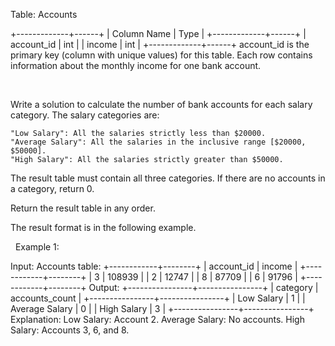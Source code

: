 Table: Accounts

+-------------+------+
| Column Name | Type |
+-------------+------+
| account_id  | int  |
| income      | int  |
+-------------+------+
account_id is the primary key (column with unique values) for this table.
Each row contains information about the monthly income for one bank account.


 

Write a solution to calculate the number of bank accounts for each salary category. The salary categories are:


	"Low Salary": All the salaries strictly less than $20000.
	"Average Salary": All the salaries in the inclusive range [$20000, $50000].
	"High Salary": All the salaries strictly greater than $50000.


The result table must contain all three categories. If there are no accounts in a category, return 0.

Return the result table in any order.

The result format is in the following example.

 
Example 1:

Input: 
Accounts table:
+------------+--------+
| account_id | income |
+------------+--------+
| 3          | 108939 |
| 2          | 12747  |
| 8          | 87709  |
| 6          | 91796  |
+------------+--------+
Output: 
+----------------+----------------+
| category       | accounts_count |
+----------------+----------------+
| Low Salary     | 1              |
| Average Salary | 0              |
| High Salary    | 3              |
+----------------+----------------+
Explanation: 
Low Salary: Account 2.
Average Salary: No accounts.
High Salary: Accounts 3, 6, and 8.

